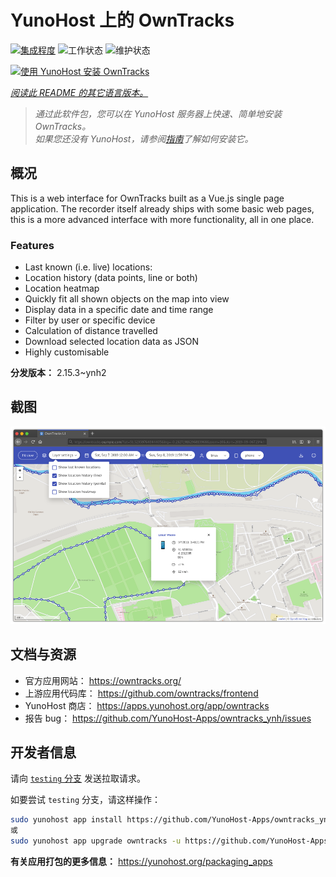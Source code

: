 <!--
注意：此 README 由 <https://github.com/YunoHost/apps/tree/master/tools/readme_generator> 自动生成
请勿手动编辑。
-->

# YunoHost 上的 OwnTracks

[![集成程度](https://apps.yunohost.org/badge/integration/owntracks)](https://ci-apps.yunohost.org/ci/apps/owntracks/)
![工作状态](https://apps.yunohost.org/badge/state/owntracks)
![维护状态](https://apps.yunohost.org/badge/maintained/owntracks)

[![使用 YunoHost 安装 OwnTracks](https://install-app.yunohost.org/install-with-yunohost.svg)](https://install-app.yunohost.org/?app=owntracks)

*[阅读此 README 的其它语言版本。](./ALL_README.md)*

> *通过此软件包，您可以在 YunoHost 服务器上快速、简单地安装 OwnTracks。*  
> *如果您还没有 YunoHost，请参阅[指南](https://yunohost.org/install)了解如何安装它。*

## 概况

This is a web interface for OwnTracks built as a Vue.js single page application. The recorder itself already ships with some basic web pages, this is a more advanced interface with more functionality, all in one place.

### Features

- Last known (i.e. live) locations:
- Location history (data points, line or both)
- Location heatmap
- Quickly fit all shown objects on the map into view
- Display data in a specific date and time range
- Filter by user or specific device
- Calculation of distance travelled
- Download selected location data as JSON
- Highly customisable


**分发版本：** 2.15.3~ynh2

## 截图

![OwnTracks 的截图](./doc/screenshots/screenshot.png)

## 文档与资源

- 官方应用网站： <https://owntracks.org/>
- 上游应用代码库： <https://github.com/owntracks/frontend>
- YunoHost 商店： <https://apps.yunohost.org/app/owntracks>
- 报告 bug： <https://github.com/YunoHost-Apps/owntracks_ynh/issues>

## 开发者信息

请向 [`testing` 分支](https://github.com/YunoHost-Apps/owntracks_ynh/tree/testing) 发送拉取请求。

如要尝试 `testing` 分支，请这样操作：

```bash
sudo yunohost app install https://github.com/YunoHost-Apps/owntracks_ynh/tree/testing --debug
或
sudo yunohost app upgrade owntracks -u https://github.com/YunoHost-Apps/owntracks_ynh/tree/testing --debug
```

**有关应用打包的更多信息：** <https://yunohost.org/packaging_apps>
